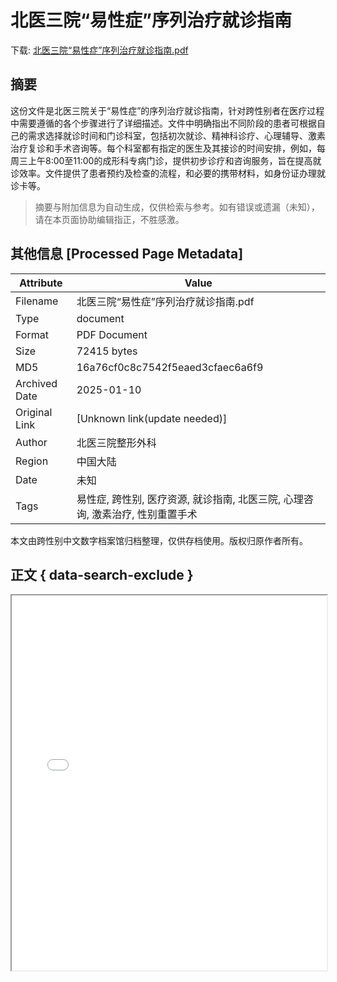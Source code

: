 # 北医三院“易性症”序列治疗就诊指南

<!-- tcd_download_link -->
下载: <a href="../北医三院“易性症”序列治疗就诊指南.pdf" download>北医三院“易性症”序列治疗就诊指南.pdf</a>
<!-- tcd_download_link_end -->

## 摘要

<!-- tcd_abstract -->
这份文件是北医三院关于“易性症”的序列治疗就诊指南，针对跨性别者在医疗过程中需要遵循的各个步骤进行了详细描述。文件中明确指出不同阶段的患者可根据自己的需求选择就诊时间和门诊科室，包括初次就诊、精神科诊疗、心理辅导、激素治疗复诊和手术咨询等。每个科室都有指定的医生及其接诊的时间安排，例如，每周三上午8:00至11:00的成形科专病门诊，提供初步诊疗和咨询服务，旨在提高就诊效率。文件提供了患者预约及检查的流程，和必要的携带材料，如身份证办理就诊卡等。

<!-- tcd_abstract_end -->

> 摘要与附加信息为自动生成，仅供检索与参考。如有错误或遗漏（未知），请在本页面协助编辑指正，不胜感激。

## 其他信息 [Processed Page Metadata]

| Attribute       | Value                                  |
|-----------------|----------------------------------------|
| Filename        | 北医三院“易性症”序列治疗就诊指南.pdf                             |
| Type            | document                                 |
| Format          | PDF Document                               |
| Size            | 72415 bytes                           |
| MD5             | 16a76cf0c8c7542f5eaed3cfaec6a6f9                                  |
| Archived Date   | 2025-01-10                             |
| Original Link   | [Unknown link(update needed)]                         |
| Author          | 北医三院整形外科                               |
| Region          | 中国大陆                               |
| Date            | 未知                                 |
| Tags            | 易性症, 跨性别, 医疗资源, 就诊指南, 北医三院, 心理咨询, 激素治疗, 性别重置手术                                 |

本文由跨性别中文数字档案馆归档整理，仅供存档使用。版权归原作者所有。


## 正文 { data-search-exclude }

<!-- tcd_main_text -->
<iframe src="../北医三院“易性症”序列治疗就诊指南.pdf" width="100%" height="600px">
    <p>无法显示PDF，请下载查看。</p>
</iframe>
<!-- tcd_main_text_end -->

